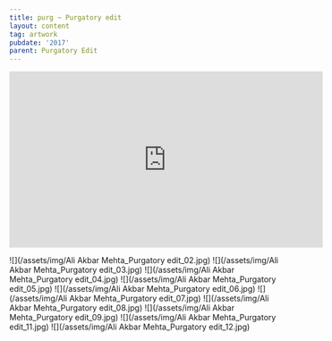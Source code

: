 ```yaml
---
title: purg ~ Purgatory edit
layout: content
tag: artwork
pubdate: '2017'
parent: Purgatory Edit
---
```

<iframe width="560" height="315"
src="https://www.youtube.com/embed/SagrIAJvH5w" frameborder="0"
allow="accelerometer; autoplay; encrypted-media; gyroscope;
picture-in-picture" allowfullscreen></iframe>

![](/assets/img/Ali Akbar Mehta_Purgatory edit_02.jpg)
![](/assets/img/Ali Akbar Mehta_Purgatory edit_03.jpg)
![](/assets/img/Ali Akbar Mehta_Purgatory edit_04.jpg)
![](/assets/img/Ali Akbar Mehta_Purgatory edit_05.jpg)
![](/assets/img/Ali Akbar Mehta_Purgatory edit_06.jpg)
![](/assets/img/Ali Akbar Mehta_Purgatory edit_07.jpg)
![](/assets/img/Ali Akbar Mehta_Purgatory edit_08.jpg)
![](/assets/img/Ali Akbar Mehta_Purgatory edit_09.jpg)
![](/assets/img/Ali Akbar Mehta_Purgatory edit_11.jpg)
![](/assets/img/Ali Akbar Mehta_Purgatory edit_12.jpg)
